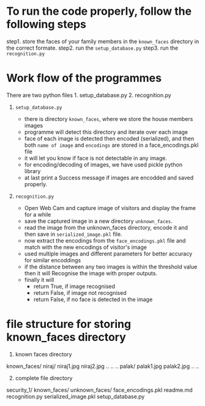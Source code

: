 # To run the code properly, follow the following steps

step1. store the faces of your family members in the `known_faces` directory in the correct formate.
step2. run the `setup_database.py`
step3. run the `recognition.py`


# Work flow of the programmes

There are two python files 
    1. setup_database.py
    2. recognition.py

1. `setup_database.py`
    * there is directory `known_faces`, where we store the house members images
    * programme will detect this directory and iterate over each image
    * face of each image is detected then encoded (serialized),  and then both `name of image` and `encodings` are stored in a   face_encodings.pkl file
    * it will let you know if face is not detectable in any image.
    * for encoding/decoding of images, we have used pickle python library 
    * at last print a Success message if images are encodded and saved properly.

2. `recognition.py`
    * Open Web Cam and capture image of visitors and display the frame for a while
    * save the captured image in a new directory `unknown_faces`.
    * read the image from the unknown_faces directory, encode it and then save in `serialized_image.pkl` file.
    * now extract the encodings from the `face_encodings.pkl` file and match with the new encodings of visitor's image
    * used multiple images and different parameters for better accuracy for similar encoddings
    * if the distance between any two images is within the threshold value then it will Recognise the image with proper outputs.
    * finally it will 
        * return True, if image recognised
        * return False, if image not recognised
        * return False, if no face is detected in the image



# file structure for storing known_faces directory
1. known faces directory

known_faces/
    niraj/
        niraj1.jpg
        niraj2.jpg
        ..
        ..
        ..
    palak/
        palak1.jpg
        palak2.jpg
        ..
        ..

2. complete file directory 

security_1/
        known_faces/
        unknown_faces/
        face_encodings.pkl
        readme.md
        recognition.py
        serialized_image.pkl
        setup_database.py
        

